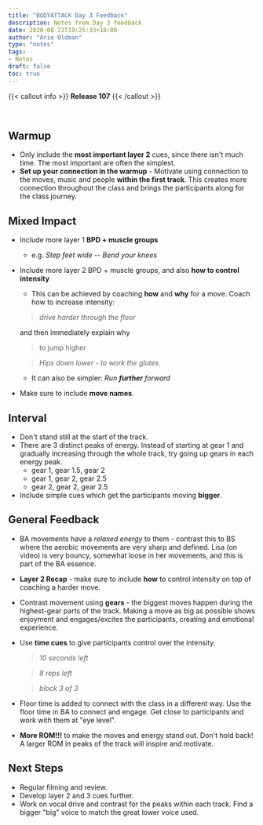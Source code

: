 ```yaml
---
title: "BODYATTACK Day 3 Feedback"
description: Notes from Day 3 feedback
date: 2020-08-22T19:25:33+10:00
author: "Arie Oldman"
type: "notes"
tags:
- Notes
draft: false
toc: true
---
```


{{< callout info >}}
**Release 107**
{{< /callout >}}

&nbsp;

## Warmup

* Only include the **most important layer 2** cues, since there isn't much time.
The most important are often the simplest.
* **Set up your connection in the warmup** - Motivate using connection to the 
moves, music and people **within the first track**. This creates more connection throughout
the class and brings the participants along for the class journey.

## Mixed Impact

* Include more layer 1 **BPD + muscle groups**
    * e.g. _Step feet wide_ -- _Bend your knees_
* Include more layer 2 BPD + muscle groups, and also **how to control intensity**
    * This can be achieved by coaching **how** and **why** for a move. Coach how to
    increase intensity:
    > _drive harder through the floor_ 
      
    and then immediately explain why
    
    > to jump higher
     
    > _Hips down lower_ - _to work the glutes_.
     
    * It can also be simpler: _Run **further** forward_
* Make sure to include **move names**.

## Interval

* Don't stand still at the start of the track.
* There are 3 distinct peaks of energy. Instead of starting at gear 1 and gradually
increasing through the whole track, try going up gears in each energy peak.
    * gear 1, gear 1.5, gear 2
    * gear 1, gear 2, gear 2.5
    * gear 2, gear 2, gear 2.5
* Include simple cues which get the participants moving **bigger**.


## General Feedback

* BA movements have a _relaxed energy_ to them - contrast this to BS where the 
aerobic movements are very sharp and defined. Lisa (on video) is very bouncy, somewhat loose
in her movements, and this is part of the BA essence.
* **Layer 2 Recap** - make sure to include **how** to control intensity on top of
coaching a harder move.
* Contrast movement using **gears** - the biggest moves happen during the highest-gear 
parts of the track. Making a move as big as possible shows enjoyment and engages/excites
the participants, creating and emotional experience.
* Use **time cues** to give participants control over the intensity.
    > _10 seconds left_
    
    > _8 reps left_
    
    > _block 3 of 3_
* Floor time is added to connect with the class in a different way. Use the floor
time in BA to connect and engage. Get close to participants and work with them
at "eye level".
* **More ROM!!!** to make the moves and energy stand out. Don't hold back! A larger ROM in
peaks of the track will inspire and motivate.

## Next Steps

* Regular filming and review.
* Develop layer 2 and 3 cues further.
* Work on vocal drive and contrast for the peaks within each track. Find a bigger "big" voice
to match the great lower voice used.
